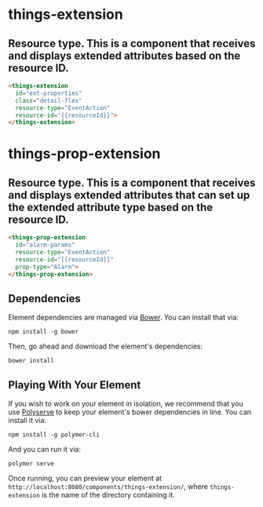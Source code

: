 # things-extension

## Resource type. This is a component that receives and displays extended attributes based on the resource ID.

```html
<things-extension
  id="ext-properties"
  class="detail-flex"
  resource-type="EventAction"
  resource-id="{{resourceId}}">
</things-extension>
```
# things-prop-extension

## Resource type. This is a component that receives and displays extended attributes that can set up the extended attribute type based on the resource ID.

```html
<things-prop-extension
  id="alarm-params"
  resource-type="EventAction"
  resource-id="[[resourceId]]"
  prop-type="Alarm">
</things-prop-extension>
```

## Dependencies

Element dependencies are managed via [Bower](http://bower.io/). You can install that via:

    npm install -g bower

Then, go ahead and download the element's dependencies:

    bower install

## Playing With Your Element

If you wish to work on your element in isolation, we recommend that you use
[Polyserve](https://github.com/PolymerLabs/polyserve) to keep your element's
bower dependencies in line. You can install it via:

    npm install -g polymer-cli

And you can run it via:

    polymer serve

Once running, you can preview your element at
`http://localhost:8080/components/things-extension/`, where `things-extension` is the name of the directory containing it.
